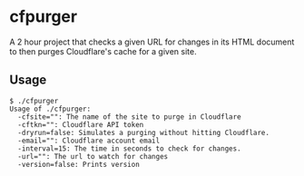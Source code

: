 # cfpurger
A 2 hour project that checks a given URL for changes in its HTML document to then purges Cloudflare's cache for a given site.

## Usage
```shell
$ ./cfpurger
Usage of ./cfpurger:
  -cfsite="": The name of the site to purge in Cloudflare
  -cftkn="": Cloudflare API token
  -dryrun=false: Simulates a purging without hitting Cloudflare.
  -email="": Cloudflare account email
  -interval=15: The time in seconds to check for changes.
  -url="": The url to watch for changes
  -version=false: Prints version
```
